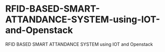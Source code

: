 # RFID-BASED-SMART-ATTANDANCE-SYSTEM-using-IOT-and-Openstack
RFID BASED SMART ATTANDANCE SYSTEM using IOT and Openstack
